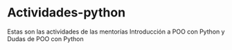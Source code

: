 # Actividades-python
Estas son las actividades de las mentorías Introducción a POO con Python y Dudas de POO con Python
